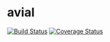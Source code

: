 # avial
[![Build Status](https://secure.travis-ci.org/mavalur/avial.png?branch=master)](https://travis-ci.org/mavalur/avial)
[![Coverage Status](https://coveralls.io/repos/mavalur/avial/badge.svg?branch=master)](https://coveralls.io/r/mavalur/avial/?branch=master)
